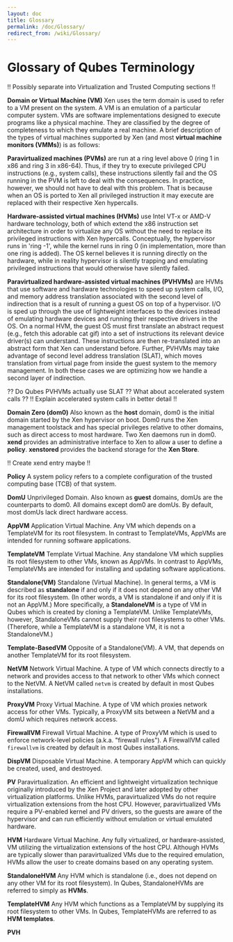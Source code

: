 ```yaml
---
layout: doc
title: Glossary
permalink: /doc/Glossary/
redirect_from: /wiki/Glossary/
---
```


Glossary of Qubes Terminology
=============================

!! Possibly separate into Virtualization and Trusted Computing sections !!

**Domain or Virtual Machine (VM)**
Xen uses the term domain is used to refer to a VM present on the system. A VM is an emulation of a particular computer system. VMs are software implementations designed to execute programs like a physical machine. They are classified by the degree of completeness to which they emulate a real machine. A brief description of the types of virtual machines supported by Xen (and most **virtual machine monitors (VMMs)**) is as follows:

  **Paravirtualized machines (PVMs)** are run at a ring level above 0 (ring 1 in x86 and ring 3 in x86-64). Thus, if they try to execute privileged CPU instructions (e.g., system calls), these instructions silently fail and the OS running in the PVM is left to deal with the consequences. In practice, however, we should not have to deal with this problem. That is because when an OS is ported to Xen all privileged instruction it may execute are replaced with their respective Xen hypercalls.

  **Hardware-assisted virtual machines (HVMs)** use Intel VT-x or AMD-V hardware technology, both of which extend the x86 instruction set architecture in order to virtualize any OS without the need to replace its privileged instructions with Xen hypercalls. Conceptually, the hypervisor runs in 'ring -1', while the kernel runs in ring 0 (in implementation, more than one ring is added). The OS kernel believes it is running directly on the hardware, while in reality hypervisor is silently trapping and emulating privileged instructions that would otherwise have silently failed.

  **Paravirtualized hardware-assisted virtual machines (PVHVMs)** are HVMs that use software and hardware technologies to speed up system calls, I/O, and memory address translation associated with the second level of indirection that is a result of running a guest OS on top of a hypervisor. I/O is sped up through the use of lightweight interfaces to the devices instead of emulating hardware devices and running their respective drivers in the OS. On a normal HVM, the guest OS must first translate an abstract request (e.g., fetch this adorable cat gif) into a set of instructions its relevant device driver(s) can understand. These instructions are then re-translated into an abstract form that Xen can understand before. Further, PVHVMs may take advantage of second level address translation (SLAT), which moves translation from virtual page from inside the guest system to the memory management. In both these cases we are optimizing how we handle a second layer of indirection.

  ?? Do Qubes PVHVMs actually use SLAT ?? What about accelerated system calls ??
  !! Explain accelerated system calls in better detail !!

**Domain Zero (dom0)**
Also known as the **host** domain, dom0 is the initial domain started by the Xen hypervisor on boot. Dom0 runs the Xen management toolstack and has special privileges relative to other domains, such as direct access to most hardware. Two Xen daemons run in dom0. **xend** provides an administrative interface to Xen to allow a user to define a **policy**. **xenstored** provides the backend storage for the **Xen Store**.

  !! Create xend entry maybe !!

**Policy**
A system policy refers to a complete configuration of the trusted computing base (TCB) of that system.

**DomU**
Unprivileged Domain. Also known as **guest** domains, domUs are the counterparts to dom0. All domains except dom0 are domUs. By default, most domUs lack direct hardware access.

**AppVM**
Application Virtual Machine. Any VM which depends on a TemplateVM for its root filesystem. In contrast to TemplateVMs, AppVMs are intended for running software applications.

**TemplateVM**
Template Virtual Machine. Any standalone VM which supplies its root filesystem to other VMs, known as AppVMs. In contrast to AppVMs, TemplateVMs are intended for installing and updating software applications.

**Standalone(VM)**
Standalone (Virtual Machine). In general terms, a VM is described as **standalone** if and only if it does not depend on any other VM for its root filesystem. (In other words, a VM is standalone if and only if it is not an AppVM.) More specifically, a **StandaloneVM** is a type of VM in Qubes which is created by cloning a TemplateVM. Unlike TemplateVMs, however, StandaloneVMs cannot supply their root filesystems to other VMs. (Therefore, while a TemplateVM is a standalone VM, it is not a StandaloneVM.)

**Template-BasedVM**
Opposite of a Standalone(VM). A VM, that depends on another TemplateVM for its root filesystem.

**NetVM**
Network Virtual Machine. A type of VM which connects directly to a network and provides access to that network to other VMs which connect to the NetVM. A NetVM called `netvm` is created by default in most Qubes installations.

**ProxyVM**
Proxy Virtual Machine. A type of VM which proxies network access for other VMs. Typically, a ProxyVM sits between a NetVM and a domU which requires network access.

**FirewallVM**
Firewall Virtual Machine. A type of ProxyVM which is used to enforce network-level policies (a.k.a. "firewall rules"). A FirewallVM called `firewallvm` is created by default in most Qubes installations.

**DispVM**
Disposable Virtual Machine. A temporary AppVM which can quickly be created, used, and destroyed.

**PV**
Paravirtualization. An efficient and lightweight virtualization technique originally introduced by the Xen Project and later adopted by other virtualization platforms. Unlike HVMs, paravirtualized VMs do not require virtualization extensions from the host CPU. However, paravirtualized VMs require a PV-enabled kernel and PV drivers, so the guests are aware of the hypervisor and can run efficiently without emulation or virtual emulated hardware.

**HVM**
Hardware Virtual Machine. Any fully virtualized, or hardware-assisted, VM utilizing the virtualization extensions of the host CPU. Although HVMs are typically slower than paravirtualized VMs due to the required emulation, HVMs allow the user to create domains based on any operating system.

**StandaloneHVM**
Any HVM which is standalone (i.e., does not depend on any other VM for its root filesystem). In Qubes, StandaloneHVMs are referred to simply as **HVMs**.

**TemplateHVM**
Any HVM which functions as a TemplateVM by supplying its root filesystem to other VMs. In Qubes, TemplateHVMs are referred to as **HVM templates**.

**PVH**


